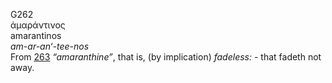 <body>
  <p>G262<br>  ἀμαράντινος  <br> amarantinos  <br><i>am-ar-an‘-tee-nos </i><br>From <a href="g0263.htm">263</a>  <i>“amaranthine”</i>, that is, (by implication) <i>fadeless:</i> - that fadeth not away.<br></p>
 </body>